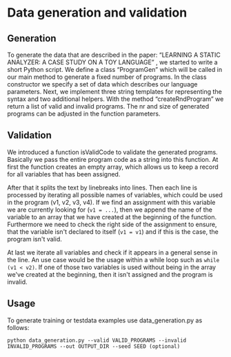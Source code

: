 # Data generation and validation

## Generation
To generate the data that are described in the paper: “LEARNING A STATIC ANALYZER: A CASE STUDY ON A TOY LANGUAGE” , we started to write a short Python script. We define a class “ProgramGen” which will be called in our main method to generate a fixed number of programs. In the class constructor we specify a set of data which describes our language parameters. Next, we implement three string templates for representing the syntax and two additional helpers. With the method “createRndProgram” we return a list of valid and invalid programs. The nr and size of generated programs can be adjusted in the function parameters.
## Validation
We introduced a function isValidCode to validate the generated programs. Basically we pass the entire program code as a string into this function. At first the function creates an empty array, which allows us to keep a record for all variables that has been assigned. 

After that it splits the text by linebreaks into lines. Then each line is processed by iterating all possible names of variables, which could be used in the program (v1, v2, v3, v4). If we find an assignment with this variable we are currently looking for (`v1 = ...`), then we append the name of the variable to an array that we have created at the beginning of the function. Furthermore we need to check the right side of the assignment to ensure, that the variable isn't declared to itself (`v1 = v1`) and if this is the case, the program isn't valid.

At last we iterate all variables and check if it appears in a general sense in the line. An use case would be the usage within a while loop such as `while (v1 < v2)`. If one of those two variables is used without being in the array we've created at the beginning, then it isn't assigned and the program is invalid.

## Usage
To generate training or testdata examples use data_generation.py as follows:


`python data_generation.py --valid VALID_PROGRAMS --invalid INVALID_PROGRAMS --out OUTPUT_DIR --seed SEED (optional)`
